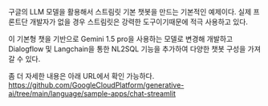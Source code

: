 구글의 LLM 모델을 활용해서 스트림릿 기본 챗봇을 만드는 기본적인 예제이다. 
실제 프론트단 개발자가 없을 경우 스트림릿은 강력한 도구이기때문에 적극 사용하고 있다. 

이 기본형 챗을 기반으로 Gemini 1.5 pro을 사용하는 모델로 변경해 개발하고 
Dialogflow 및 Langchain을 통한 NL2SQL 기능을 추가하여 다양한 챗봇 구성을 가져갈 수 있다.  

좀 더 자세한 내용은 아래 URL에서 확인 가능하다.
https://github.com/GoogleCloudPlatform/generative-ai/tree/main/language/sample-apps/chat-streamlit
